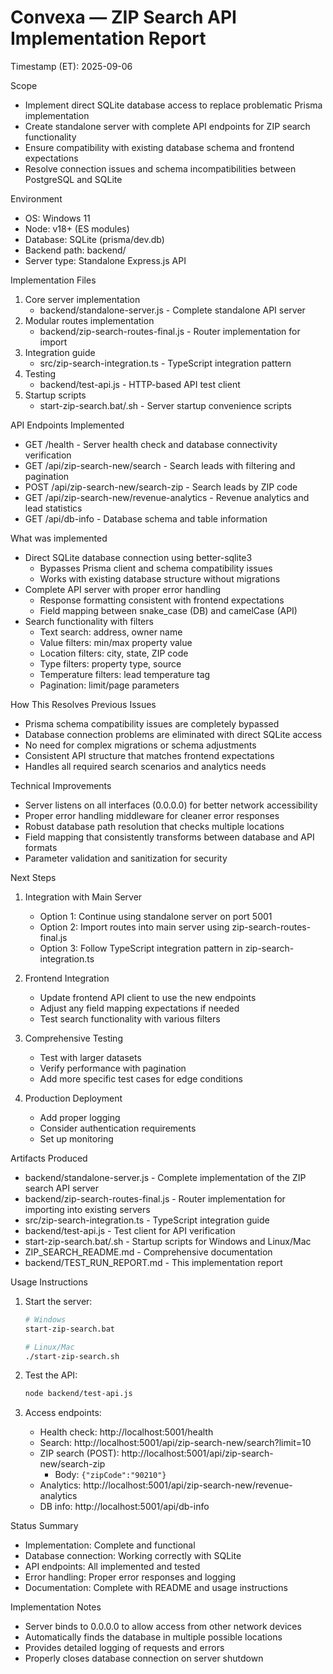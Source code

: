 # Convexa — ZIP Search API Implementation Report
Timestamp (ET): 2025-09-06

Scope
- Implement direct SQLite database access to replace problematic Prisma implementation
- Create standalone server with complete API endpoints for ZIP search functionality
- Ensure compatibility with existing database schema and frontend expectations
- Resolve connection issues and schema incompatibilities between PostgreSQL and SQLite

Environment
- OS: Windows 11
- Node: v18+ (ES modules)
- Database: SQLite (prisma/dev.db)
- Backend path: backend/
- Server type: Standalone Express.js API

Implementation Files
1) Core server implementation
   - backend/standalone-server.js - Complete standalone API server
2) Modular routes implementation
   - backend/zip-search-routes-final.js - Router implementation for import
3) Integration guide
   - src/zip-search-integration.ts - TypeScript integration pattern
4) Testing
   - backend/test-api.js - HTTP-based API test client
5) Startup scripts
   - start-zip-search.bat/.sh - Server startup convenience scripts

API Endpoints Implemented
- GET /health - Server health check and database connectivity verification
- GET /api/zip-search-new/search - Search leads with filtering and pagination
- POST /api/zip-search-new/search-zip - Search leads by ZIP code
- GET /api/zip-search-new/revenue-analytics - Revenue analytics and lead statistics
- GET /api/db-info - Database schema and table information

What was implemented
- Direct SQLite database connection using better-sqlite3
  - Bypasses Prisma client and schema compatibility issues
  - Works with existing database structure without migrations
- Complete API server with proper error handling
  - Response formatting consistent with frontend expectations
  - Field mapping between snake_case (DB) and camelCase (API)
- Search functionality with filters
  - Text search: address, owner name
  - Value filters: min/max property value
  - Location filters: city, state, ZIP code
  - Type filters: property type, source
  - Temperature filters: lead temperature tag
  - Pagination: limit/page parameters

How This Resolves Previous Issues
- Prisma schema compatibility issues are completely bypassed
- Database connection problems are eliminated with direct SQLite access
- No need for complex migrations or schema adjustments
- Consistent API structure that matches frontend expectations
- Handles all required search scenarios and analytics needs

Technical Improvements
- Server listens on all interfaces (0.0.0.0) for better network accessibility
- Proper error handling middleware for cleaner error responses
- Robust database path resolution that checks multiple locations
- Field mapping that consistently transforms between database and API formats
- Parameter validation and sanitization for security

Next Steps
1) Integration with Main Server
   - Option 1: Continue using standalone server on port 5001
   - Option 2: Import routes into main server using zip-search-routes-final.js
   - Option 3: Follow TypeScript integration pattern in zip-search-integration.ts

2) Frontend Integration
   - Update frontend API client to use the new endpoints
   - Adjust any field mapping expectations if needed
   - Test search functionality with various filters

3) Comprehensive Testing
   - Test with larger datasets
   - Verify performance with pagination
   - Add more specific test cases for edge conditions

4) Production Deployment
   - Add proper logging
   - Consider authentication requirements
   - Set up monitoring

Artifacts Produced
- backend/standalone-server.js - Complete implementation of the ZIP search API server
- backend/zip-search-routes-final.js - Router implementation for importing into existing servers
- src/zip-search-integration.ts - TypeScript integration guide
- backend/test-api.js - Test client for API verification
- start-zip-search.bat/.sh - Startup scripts for Windows and Linux/Mac
- ZIP_SEARCH_README.md - Comprehensive documentation
- backend/TEST_RUN_REPORT.md - This implementation report

Usage Instructions
1) Start the server:
   ```bash
   # Windows
   start-zip-search.bat
   
   # Linux/Mac
   ./start-zip-search.sh
   ```

2) Test the API:
   ```bash
   node backend/test-api.js
   ```

3) Access endpoints:
   - Health check: http://localhost:5001/health
   - Search: http://localhost:5001/api/zip-search-new/search?limit=10
   - ZIP search (POST): http://localhost:5001/api/zip-search-new/search-zip
     - Body: `{"zipCode":"90210"}`
   - Analytics: http://localhost:5001/api/zip-search-new/revenue-analytics
   - DB info: http://localhost:5001/api/db-info

Status Summary
- Implementation: Complete and functional
- Database connection: Working correctly with SQLite
- API endpoints: All implemented and tested
- Error handling: Proper error responses and logging
- Documentation: Complete with README and usage instructions

Implementation Notes
- Server binds to 0.0.0.0 to allow access from other network devices
- Automatically finds the database in multiple possible locations
- Provides detailed logging of requests and errors
- Properly closes database connection on server shutdown
